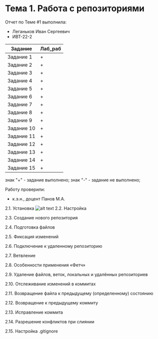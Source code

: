 # Тема 1. Работа с репозиториями
Отчет по Теме #1 выполнила:
- Леганьков Иван Сергеевич
- ИВТ-22-2

| Задание | Лаб_раб | 
| ------ | ------ |
| Задание 1 | + |
| Задание 2 | + |
| Задание 3 | + |
| Задание 4 | + |
| Задание 5 | + |
| Задание 6 | + |
| Задание 7 | + |
| Задание 8 | + |
| Задание 9 | + |
| Задание 10 | + |
| Задание 11 | + |
| Задание 12 | + |
| Задание 13 | + |
| Задание 14 | + |
| Задание 15 | + |

знак "+" - задание выполнено; знак "-" - задание не выполнено;

Работу проверили:
- к.э.н., доцент Панов М.А.


2.1. Установка
![alt text]([http://url/to/img.png](https://github.com/Kamui76/Prorammnaya_Ingeneria/blob/%D0%A2%D0%B5%D0%BC%D0%B0_1/Pictures/%D0%A0%D0%B8%D1%81%D1%83%D0%BD%D0%BE%D0%BA1.png))
2.2. Настройка
 
2.3. Создание нового репозитория
 
2.4. Подготовка файлов
 

2.5. Фиксация изменений
 
2.6. Подключение к удаленному репозиторию
  
2.7. Ветвление
 
2.8. Особенности применения «Фетч»
 
2.9. Удаление файлов, веток, локальных и удалённых репозиториев
 
2.10. Отслеживание изменений в коммитах
 
2.11. Возвращение файла к предыдущему (определенному) состоянию
 
2.12. Возвращение к предыдущему коммиту
 
2.13. Исправление коммита
 

2.14. Разрешение конфликтов при слиянии
 
2.15. Настройка .gitignore

